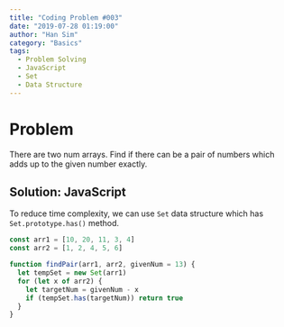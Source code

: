 ```yaml
---
title: "Coding Problem #003"
date: "2019-07-28 01:19:00"
author: "Han Sim"
category: "Basics"
tags:
  - Problem Solving
  - JavaScript
  - Set
  - Data Structure
---
```


# Problem

There are two num arrays. Find if there can be a pair of numbers which adds up to the given number exactly.

## Solution: JavaScript

To reduce time complexity, we can use `Set` data structure which has `Set.prototype.has()` method.

```JavaScript
const arr1 = [10, 20, 11, 3, 4]
const arr2 = [1, 2, 4, 5, 6]

function findPair(arr1, arr2, givenNum = 13) {
  let tempSet = new Set(arr1)
  for (let x of arr2) {
    let targetNum = givenNum - x
    if (tempSet.has(targetNum)) return true
  }
}
```

